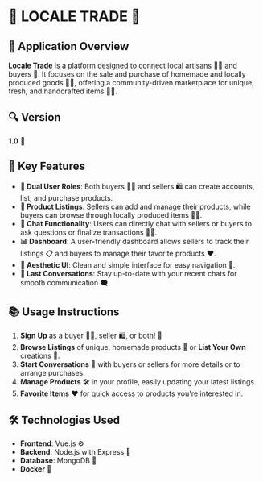 # 🌿 LOCALE TRADE 🌾

## 🌟 Application Overview
**Locale Trade** is a platform designed to connect local artisans 🧑‍🌾 and buyers 🛒. It focuses on the sale and purchase of homemade and locally produced goods 🍅🥕, offering a community-driven marketplace for unique, fresh, and handcrafted items 🥒🍯.

## 🔍 Version 
**1.0** 🌱

## 🚀 Key Features
- **👥 Dual User Roles**: Both buyers 🧑‍🌾 and sellers 🛍️ can create accounts, list, and purchase products.
- **🛒 Product Listings**: Sellers can add and manage their products, while buyers can browse through locally produced items 🍎🍞.
- **💬 Chat Functionality**: Users can directly chat with sellers or buyers to ask questions or finalize transactions 💬📱.
- **📊 Dashboard**: A user-friendly dashboard allows sellers to track their listings 📋 and buyers to manage their favorite products ❤️.
- **📱 Aesthetic UI**: Clean and simple interface for easy navigation 🎨.
- **🌟 Last Conversations**: Stay up-to-date with your recent chats for smooth communication 🗨️.

## 📚 Usage Instructions
1. **Sign Up** as a buyer 🧑‍🌾, seller 🛍️, or both! 🎉
2. **Browse Listings** of unique, homemade products 🍯 or **List Your Own** creations 📝.
3. **Start Conversations** 💬 with buyers or sellers for more details or to arrange purchases.
4. **Manage Products** 🛠️ in your profile, easily updating your latest listings.
5. **Favorite Items** ❤️ for quick access to products you're interested in.

## 🛠️ Technologies Used
- **Frontend**: Vue.js ⚙️
- **Backend**: Node.js with Express 🔧
- **Database**: MongoDB 📂
- **Docker** 🐳
